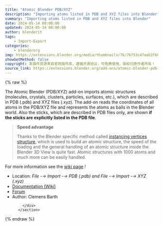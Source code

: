 ```yaml
---
title: "Atomic Blender PDB/XYZ"
description: "Importing atoms listed in PDB and XYZ files into Blender"
summary: "Importing atoms listed in PDB and XYZ files into Blender"
date: 2024-05-14 00:00:00
updated: 2024-05-14 00:00:00
author: blenderit
tags: 
    - Import-Export
categories:
    - blenderorg
img: https://extensions.blender.org/media/thumbnails/76/76f53c47aab3f66a06d9f97bfb461bfc198b28fed2f48ebdf6a216638c57c6e8_640x360.webp
showGetMethod: false
copyright: 本插件资源来自官网插件库，遵循开源协议，可免费使用，版权归原作者所有！
source_link: https://extensions.blender.org/add-ons/atomic-blender-pdb-xyz/
---
```


{% raw %}
<section id="about" class="mt-3">
            <div class="box style-rich-text">
              <p>The Atomic Blender (PDB/XYZ) add-on imports atomic structures (molecules, crystals, clusters, particles, surfaces, etc.), which are described in PDB (.pdb) and XYZ files (.xyz). The add-on reads the coordinates of all atoms in the PDB/XYZ file and represents the atoms as balls in the Blender world. Also the sticks, which are described in PDB files only, are shown <strong>if the sticks are explicitly listed in the PDB file</strong>.</p>
<blockquote>
<p><strong>Speed advantage</strong></p>
<p>Thanks to the Blender specific method called 
<a rel="nofollow noopener noreferrer external" target="_blank" href="https://docs.blender.org/manual/en/latest/scene_layout/object/properties/instancing/verts.html">instancing vertices structure</a>,
which is used to build an atomic structure, the speed of the loading
and the general handling of an atomic structure inside the Blender 3D View
is quite fast. Atomic structures with 1000 atoms and much more
can be easily handled.</p>
</blockquote>
<p>For more information see the <a rel="nofollow noopener noreferrer external" target="_blank" href="https://projects.blender.org/extensions/io_mesh_atomic/wiki/Home">wiki page</a> !</p>
<ul>
<li>Location: <em>File -→ Import -→ PDB (.pdb) and File -→ Import -→ XYZ (.xyz)</em></li>
<li><a rel="nofollow noopener noreferrer external" target="_blank" href="https://projects.blender.org/extensions/io_mesh_atomic/wiki/Home">Documentation (Wiki)</a></li>
<li><a rel="nofollow noopener noreferrer external" target="_blank" href="https://blenderartists.org/t/atomic-blender-pdb-xyz-for-blender-2-8-and-higher/1197801">Forum</a></li>
<li>Author: Clemens Barth</li>
</ul>

            </div>
          </section>
<div style="display: none">blenderorg</div>
{% endraw %}